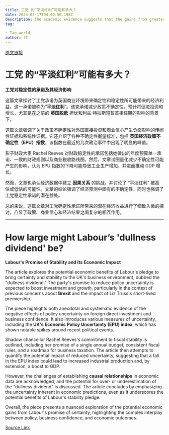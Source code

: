 ```yaml
---
title: 工党 的“平淡红利”可能有多大？
date: 2024-05-17T04:00:56.198Z
description: The academic evidence suggests that the gains from greater certainty are not to be sniffed at
tag: 

- Tag world
author: ft
---
```


[原文链接](https://ft.com/content/8163c3b7-c3df-437d-8461-e1e80dab8910)

# 工党 的“平淡红利”可能有多大？

**工党对稳定性的承诺及其经济影响**

这篇文章探讨了工党承诺为英国商业环境带来确定性和稳定性所可能带来的经济利益，这一承诺被称为“**平淡红利**”。该党承诺减少政策不确定性，预计将促进投资和增长，尤其是在之前的 **英国脱欧** 担忧和利兹·特拉斯短暂首相任期的影响的背景下。

这篇文章强调了关于政策不确定性对外国直接投资和商业信心产生负面影响的传闻性证据和系统性证据。它还介绍了各种不确定性衡量标准，包括 **英国经济政策不确定性（EPU）指数**，该指数在最近的几次政治事件中出现了明显的峰值。

影子财政大臣 Rachel Reeves 对财政稳定性的承诺包括她做出的年度预算单一承诺、一致的财政规则以及商业税收路线图。然后，文章试图量化减少不确定性可能产生的影响，认为 EPU 指数的下降可能导致工业生产增加，并进而推动 GDP 增长。

然而，文章也承认经济数据中建立 **因果关系** 的挑战，并讨论了 “平淡红利” 被高估或低估的可能性。文章的结论强调了经济预测中固有的不确定性，同时也强调了工党稳定性承诺的潜在益处。

总的来说，这篇文章对工党确定性承诺所带来的潜在经济收益进行了细致入微的探讨，凸显了政策、商业信心和经济结果之间复杂的相互作用。

---

# How large might Labour’s 'dullness dividend' be? 

**Labour's Promise of Stability and Its Economic Impact**

The article explores the potential economic benefits of Labour's pledge to bring certainty and stability to the UK's business environment, dubbed the "dullness dividend." The party's promise to reduce policy uncertainty is expected to boost investment and growth, particularly in the context of previous concerns about **Brexit** and the impact of Liz Truss's short-lived premiership. 

The piece highlights both anecdotal and systematic evidence of the negative effects of policy uncertainty on foreign direct investment and business confidence. It also introduces various measures of uncertainty, including the **UK's Economic Policy Uncertainty (EPU) index**, which has shown notable spikes around recent political events. 

Shadow chancellor Rachel Reeves's commitment to fiscal stability is outlined, including her promise of a single annual budget, consistent fiscal rules, and a roadmap for business taxation. The article then attempts to quantify the potential impact of reduced uncertainty, suggesting that a fall in the EPU index could lead to increased industrial production and, by extension, a boost to GDP. 

However, the challenges of establishing **causal relationships** in economic data are acknowledged, and the potential for over- or underestimation of the "dullness dividend" is discussed. The article concludes by emphasizing the uncertainty inherent in economic predictions, even as it underscores the potential benefits of Labour's stability pledge. 

Overall, the piece presents a nuanced exploration of the potential economic gains from Labour's promise of certainty, highlighting the complex interplay between policy, business confidence, and economic outcomes.

[Source Link](https://ft.com/content/8163c3b7-c3df-437d-8461-e1e80dab8910)

